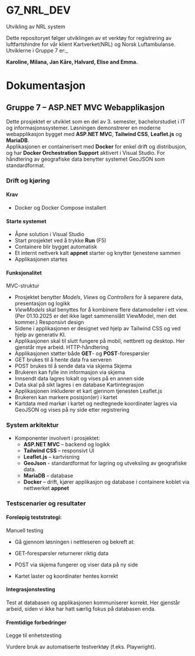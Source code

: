 # G7_NRL_DEV
Utvikling av NRL system

Dette repositoryet følger utviklingen av et verktøy for registrering av luftfartshindre for vår klient Kartverket(NRL) og Norsk Luftambulanse. Utviklerne i Gruppe 7 er:_ 

**Karoline, Milana, Jan Kåre, Halvard, Elise and Emma.**


# Dokumentasjon
## Gruppe 7 – ASP.NET MVC Webapplikasjon

Dette prosjektet er utviklet som en del av 3. semester, bachelorstudiet i IT og informasjonssystemer. Løsningen demonstrerer en moderne webapplikasjon bygget med **ASP.NET MVC**, **Tailwind CSS**, **Leaflet.js** og **MariaDB**.  
Applikasjonen er containerisert med **Docker** for enkel drift og distribusjon, og har **Docker Orchestration Support** aktivert i Visual Studio. For håndtering av geografiske data benytter systemet GeoJSON som standardformat.

### Drift og kjøring

#### Krav
-   Docker og Docker Compose installert

#### Starte systemet
-   Åpne solution i Visual Studio
-   Start prosjektet ved å trykke **Run** (F5)
-   Containere blir bygget automatisk 
-   Et internt nettverk kalt **appnet** starter og knytter tjenestene sammen
-   Applikasjonen startes

#### Funksjonalitet
MVC-struktur
-    Prosjektet benytter *Models*, *Views* og *Controllers* for å separere data, presentasjon og logikk 
-    *ViewModels* skal benyttes for å kombinere flere datamodeller i ett view. (Per 01.10.2025 er det ikke laget sammenslått ViewModel, men det kommer.)
Responsivt design
-   Sidene i applikasjonen er designet ved hjelp av Tailwind CSS og ved hjelp av generativ KI.
-   Applikasjonen skal til slutt fungere på mobil, nettbrett og desktop. Her gjenstår mye arbeid.
HTTP-håndtering
-   Applikasjonen støtter både **GET**- og **POST**-forespørsler
-   GET brukes til å hente data fra serveren
-   POST brukes til å sende data via skjema
Skjema
-   Brukeren kan fylle inn informasjon via skjema
-   Innsendt data lagres lokalt og vises på en annen side
-   Data skal på sikt lagres i en database
Kartintegrasjon
-   Applikasjonen inkluderer et kart gjennom tjenesten Leaflet.js
-   Brukeren kan markere posisjon(er) i kartet
-   Kartdata med markør i kartet og nedtegnede koordinater lagres via GeoJSON og vises på ny side etter registrering

### System arkitektur
-   Komponenter involvert i prosjektet:
    - **ASP.NET MVC** – backend og logikk
    - **Tailwind CSS** – responsivt UI
    - **Leaflet.js** – kartvisning
    - **GeoJson** - standardformat for lagring og utveksling av geografiske data. 
    - **MariaDB** – database
    - **Docker** – drift, kjører applikasjon og database i containere koblet via nettwerket **appnet**

### Testscenarier og resultater
#### Foreløpig teststrategi:

Manuell testing

 - Gå gjennom løsningen i nettleseren og bekreft at:

 - GET-forespørsler returnerer riktig data

 - POST via skjema fungerer og viser data på ny side

 - Kartet laster og koordinater hentes korrekt

#### Integrasjonstesting

Test at databasen og applikasjonen kommuniserer korrekt. Her gjenstår arbeid, siden vi ikke har hatt særlig fokus på databasen enda.

#### Fremtidige forbedringer

Legge til enhetstesting 

Vurdere bruk av automatiserte testverktøy (f.eks. Playwright).